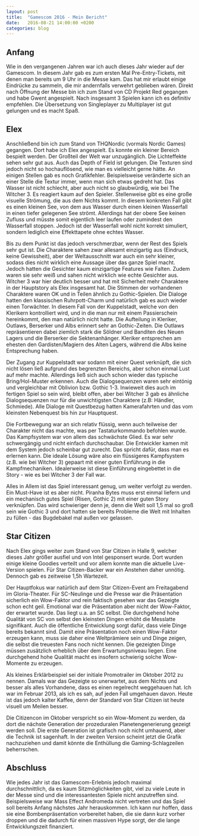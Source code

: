 ```yaml
---
layout: post
title:  "Gamescom 2016 - Mein Bericht"
date:   2016-08-21 14:00:00 +0200
categories: blog
---
```


## Anfang

Wie in den vergangenen Jahren war ich auch dieses Jahr wieder auf der Gamescom.
In diesem Jahr gab es zum ersten Mal Pre-Entry-Tickets, mit denen man bereits um
9 Uhr in die Messe kam. Das hat mir erlaubt einige Eindrücke zu sammeln, die mir
andernfalls verwehrt geblieben wären. Direkt nach Öffnung der Messe bin ich zum Stand
von CD Projekt Red gegangen und habe Gwent angespielt. Nach insgesamt 3 Spielen
kann ich es definitiv empfehlen. Die Übersetzung von Singleplayer zu Multiplayer
ist gut gelungen und es macht Spaß.

## Elex

Anschließend bin ich zum Stand von THQNordic (vormals Nordic Games) gegangen.
Dort habe ich Elex angespielt. Es konnte ein kleiner Bereich bespielt werden.
Der Großteil der Welt war unzugänglich. Die Lichteffekte sehen sehr gut aus. Auch 
das Depth of Field ist gelungen. Die Texturen sind jedoch nicht so hochauflösend,
wie man es vielleicht gerne hätte. An einigen Stellen gab es noch Grafikfehler.
Beispielsweise veränderte sich an einer Stelle die Textur immer, wenn man sich
etwas gedreht hat. Das Wasser ist nicht schlecht, aber auch nicht so glaubwürdig,
wie bei The Witcher 3. Es reagiert kaum auf den Spieler. Stellenweise gibt es
eine große visuelle Strömung, die aus dem Nichts kommt. In diesem konkreten
Fall gibt es einen kleinen See, von dem aus Wasser durch einen kleinen Wasserfall
in einen tiefer gelegenen See strömt. Allerdings hat der obere See keinen Zufluss
und müsste somit eigentlich leer laufen oder zumindest den Wasserfall stoppen.
Jedoch ist der Wasserfall wohl nicht korrekt simuliert, sondern lediglich
eine Effekttapete ohne echtes Wasser.

Bis zu dem Punkt ist das jedoch verschmerzbar, wenn der Rest des Spiels sehr gut
ist. Die Charaktere sahen zwar allesamt einzigartig aus (Eindruck, keine Gewissheit),
aber der Weltausschnitt war auch ein sehr kleiner, sodass dies nicht wirklich
eine Aussage über das ganze Spiel macht. Jedoch hatten die Gesichter kaum einzigartige
Features wie Falten. Zudem waren sie sehr weiß und sahen nicht wirklich wie
echte Gesichter aus. Witcher 3 war hier deutlich besser und hat mit Sicherheit
mehr Charaktere in der Hauptstory als Elex insgesamt hat. Die Stimmen der vorhandenen
Charaktere waren OK und in Teilen ähnlich zu Gothic-Spielen. Die Dialoge hatten
den klassischen Ruhrpott-Charm und natürlich gab es auch wieder einen Torwächter.
In diesem Fall von der Kuppelstadt, welche von den Klerikern kontrolliert wird,
und in die man nur mit einem Passierschein hereinkommt, den man natürlich nicht
hatte. Die Aufteilung in Kleriker, Outlaws, Berserker und Albs erinnert sehr
an Gothic-Zeiten. Die Outlaws repräsentieren dabei ziemlich stark die Söldner
und Banditen des Neuen Lagers und die Berserker die Sektenanhänger. Kleriker
entsprechen am ehesten den Gardisten/Magiern des Alten Lagers, während die Albs 
keine Entsprechung haben.

Der Zugang zur Kuppelstadt war sodann mit einer Quest verknüpft, die sich
nicht lösen ließ aufgrund des begrenzten Bereichs, aber schon einmal Lust
auf mehr machte. Allerdings ließ sich auch schon wieder das typische Bring/Hol-Muster
erkennen. Auch die Dialogsequenzen waren sehr eintönig und vergleichbar mit 
Oblivion bzw. Gothic 1-3. Inwieweit dies auch im fertigen Spiel so sein wird,
bleibt offen, aber bei Witcher 3 gab es ähnliche Dialogsequenzen nur für die
unwichtigsten Charaktere (z.B: Händler, Schmiede). Alle Dialoge mit Questbezug
hatten Kamerafahrten und das vom kleinsten Nebenquest bis hin zur Hauptquest.

Die Fortbewegung war an sich relativ flüssig, wenn auch teilweise der Charakter
nicht das machte, was per Tastaturkommando befohlen wurde. Das Kampfsystem
war von allem das schwächste Glied. Es war sehr schwergängig und nicht einfach
durchschaubar. Die Entwickler kamen mit dem System jedoch scheinbar gut zurecht.
Das spricht dafür, dass man es erlernen kann. Die ideale Lösung wäre also ein 
flüssigeres Kampfsystem (z.B. wie bei Witcher 3) gepaart mit einer guten
Einführung in die Kampfmechaniken. Idealerweise ist diese Einführung eingebettet
in die Story - wie es bei Witcher 3 der Fall war.

Alles in Allem ist das Spiel interessant genug, um weiter verfolgt zu werden.
Ein Must-Have ist es aber nicht. Piranha Bytes muss erst einmal liefern und
ein mechanisch gutes Spiel (Risen, Gothic 2) mit einer guten Story verknüpfen.
Das wird schwieriger denn je, denn die Welt soll 1,5 mal so groß sein wie Gothic
3 und dort hatten sie bereits Probleme die Welt mit Inhalten zu füllen - das 
Bugdebakel mal außen vor gelassen.

## Star Citizen

Nach Elex gings weiter zum Stand von Star Citizen in Halle 9, welcher dieses
Jahr größer ausfiel und von Intel gesponsert wurde. Dort wurden einige kleine
Goodies verteilt und vor allem konnte man die aktuelle Live-Version spielen.
Für Star Citizen-Backer war ein Anstehen daher unnötig. Dennoch gab es zeitweise
1,5h Wartezeit.

Der Hauptfokus war natürlich auf dem Star Citizen-Event am Freitagabend
im Gloria-Theater. Für SC-Neulinge und die Presse war die Präsentation sicherlich
ein Wow-Faktor und rein faktisch gesehen war das Gezeigte schon echt geil.
Emotional war die Präsentation aber nicht der Wow-Faktor, der erwartet wurde.
Das liegt u.a. an SC selbst. Die durchgehend hohe Qualität von SC von selbst
den kleinsten Dingen erhöht die Messlatte signifikant. Auch die öffentliche
Entwicklung sorgt dafür, dass viele Dinge bereits bekannt sind. Damit eine
Präsentation noch einen Wow-Faktor erzeugen kann, muss sie daher eine Weltprämiere
sein und Dinge zeigen, die selbst die treuesten Fans noch nicht kennen. Die gezeigten
Dinge müssen zusätzlich erheblich über dem Erwartungsniveau liegen. Eine durchgehend
hohe Qualität macht es insofern schwierig solche Wow-Momente zu erzeugen.

Als kleines Erklärbeispiel sei der initiale Promotrailer im Oktober 2012 zu nennen.
Damals war das Gezeigte so unerwartet, aus dem Nichts und besser als alles Vorhandene,
dass es einen regelrecht weggehauen hat. Ich war im Februar 2013, als ich es sah,
auf jeden Fall umgehauen davon. Heute ist das jedoch kalter Kaffee, denn der
Standard von Star Citizen ist heute visuell um Meilen besser.

Die Citizencon im Oktober verspricht so ein Wow-Moment zu werden, da dort
die nächste Generation der prozeduralen Planetengenerierung gezeigt werden soll.
Die erste Generation ist grafisch noch nicht umhauend, aber die Technik ist
sagenhaft. In der zweiten Version scheint jetzt die Grafik nachzuziehen und
damit könnte die Enthüllung die Gaming-Schlagzeilen beherrschen.

## Abschluss

Wie jedes Jahr ist das Gamescom-Erlebnis jedoch maximal durchschnittlich, da
es kaum Sitzmöglichkeiten gibt, viel zu viele Leute in der Messe sind und die
interessantesten Spiele nicht anzutreffen sind. Beispielsweise war Mass Effect
Andromeda nicht vertreten und das Spiel soll bereits Anfang nächstes Jahr herauskommen.
Ich kann nur hoffen, dass sie eine Bombenpräsentation vorbereitet haben, die
sie dann kurz vorher droppen und die dadurch für einen massiven Hype sorgt, der
die lange Entwicklungszeit finanziert.
